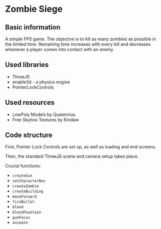 # Zombie Siege

## Basic information
A simple FPS game. The objective is to kill as many zombies as possible in the limited time.
Remaining time increases with every kill and decreases whenever a player comes into contact with an enemy.

## Used libraries

* ThreeJS
* enable3d - a physics engine
* PointerLockControls

## Used resources

* LowPoly Models by Quaternius
* Free Skybox Textures by Kindaw

## Code structure

First, Pointer Lock Controls are set up, as well as loading and end screens. 

Then, the standard ThreeJS scene and camera setup takes place.

Crucial functions:
* `createGun`
* `setCharacterBox`
* `createZombie`
* `createBuilding`
* `moveForward`
* `fireBullet`
* `bleed`
* `bloodFountain`
* `gunFocus`
* `animate`
